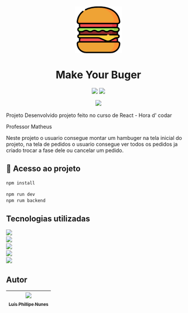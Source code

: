 <p align="center">
<img src="/public/img/logo.png" />
</p>

<h1 align="center"> Make Your Buger </h1>

<P align="center">
<img src="http://img.shields.io/static/v1?label=STATUS&message=FINALIZADO&color=GREEN&style=for-the-badge" />

<img src="http://img.shields.io/static/v1?label=realize%20data&message=Setember&color=yellow&style=for-the-badge" />

</P>

<p align="center">
<img src="https://img.shields.io/github/stars/legatario?style=social" />
</p>

<p>Projeto Desenvolvido projeto feito no curso de React - Hora d' codar</p>
<p>Professor Matheus</p>
<p>Neste projeto o usuario consegue montar um hambuger na tela inicial do projeto, na tela de pedidos o usuario consegue ver todos os pedidos ja criado trocar a fase dele ou cancelar um pedido.</p>


## 📁 Acesso ao projeto

```sh
npm install
```

```sh
npm run dev
npm rum backend
```

## Tecnologias utilizadas

<img src="https://img.shields.io/badge/Vue.js-35495E?style=for-the-badge&logo=vue.js&logoColor=4FC08D"/> <br>
<img src="https://img.shields.io/badge/JavaScript-323330?style=for-the-badge&logo=javascript&logoColor=F7DF1E" /> <br>
<img src="https://img.shields.io/badge/CSS3-1572B6?style=for-the-badge&logo=css3&logoColor=white" /> <br>
<img src="https://img.shields.io/badge/HTML5-E34F26?style=for-the-badge&logo=html5&logoColor=white" /> <br>
<img src="https://img.shields.io/badge/GitHub-100000?style=for-the-badge&logo=github&logoColor=white" /> <br>

## Autor

| [<img src="https://avatars.githubusercontent.com/u/103957268?v=4" width=115><br><sub>Luís Phillipe Nunes</sub>](https://github.com/legatario) 
| :---: |





